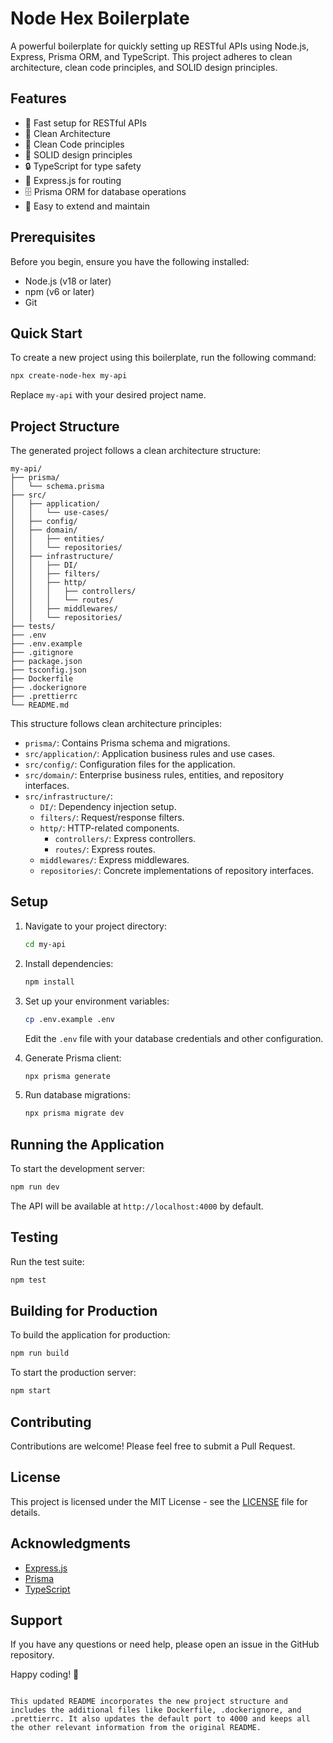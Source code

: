 # Node Hex Boilerplate

A powerful boilerplate for quickly setting up RESTful APIs using Node.js, Express, Prisma ORM, and TypeScript. This project adheres to clean architecture, clean code principles, and SOLID design principles.

## Features

- 🚀 Fast setup for RESTful APIs
- 🧱 Clean Architecture
- 🧼 Clean Code principles
- 🔧 SOLID design principles
- 🔒 TypeScript for type safety
- 🚂 Express.js for routing
- 🗄️ Prisma ORM for database operations
- 🔄 Easy to extend and maintain

## Prerequisites

Before you begin, ensure you have the following installed:

- Node.js (v18 or later)
- npm (v6 or later)
- Git

## Quick Start

To create a new project using this boilerplate, run the following command:

```bash
npx create-node-hex my-api
```

Replace `my-api` with your desired project name.

## Project Structure

The generated project follows a clean architecture structure:

```
my-api/
├── prisma/
│   └── schema.prisma
├── src/
│   ├── application/
│   │   └── use-cases/
│   ├── config/
│   ├── domain/
│   │   ├── entities/
│   │   └── repositories/
│   ├── infrastructure/
│   │   ├── DI/
│   │   ├── filters/
│   │   ├── http/
│   │   │   ├── controllers/
│   │   │   └── routes/
│   │   ├── middlewares/
│   │   └── repositories/
├── tests/
├── .env
├── .env.example
├── .gitignore
├── package.json
├── tsconfig.json
├── Dockerfile
├── .dockerignore
├── .prettierrc
└── README.md
```

This structure follows clean architecture principles:

- `prisma/`: Contains Prisma schema and migrations.
- `src/application/`: Application business rules and use cases.
- `src/config/`: Configuration files for the application.
- `src/domain/`: Enterprise business rules, entities, and repository interfaces.
- `src/infrastructure/`:
  - `DI/`: Dependency injection setup.
  - `filters/`: Request/response filters.
  - `http/`: HTTP-related components.
    - `controllers/`: Express controllers.
    - `routes/`: Express routes.
  - `middlewares/`: Express middlewares.
  - `repositories/`: Concrete implementations of repository interfaces.

## Setup

1. Navigate to your project directory:

   ```bash
   cd my-api
   ```

2. Install dependencies:

   ```bash
   npm install
   ```

3. Set up your environment variables:

   ```bash
   cp .env.example .env
   ```

   Edit the `.env` file with your database credentials and other configuration.

4. Generate Prisma client:

   ```bash
   npx prisma generate
   ```

5. Run database migrations:
   ```bash
   npx prisma migrate dev
   ```

## Running the Application

To start the development server:

```bash
npm run dev
```

The API will be available at `http://localhost:4000` by default.

## Testing

Run the test suite:

```bash
npm test
```

## Building for Production

To build the application for production:

```bash
npm run build
```

To start the production server:

```bash
npm start
```

## Contributing

Contributions are welcome! Please feel free to submit a Pull Request.

## License

This project is licensed under the MIT License - see the [LICENSE](LICENSE) file for details.

## Acknowledgments

- [Express.js](https://expressjs.com/)
- [Prisma](https://www.prisma.io/)
- [TypeScript](https://www.typescriptlang.org/)

## Support

If you have any questions or need help, please open an issue in the GitHub repository.

Happy coding! 🚀

```

This updated README incorporates the new project structure and includes the additional files like Dockerfile, .dockerignore, and .prettierrc. It also updates the default port to 4000 and keeps all the other relevant information from the original README.
```
